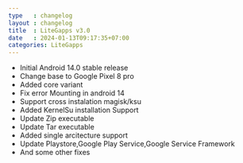 ```yaml
---
type   : changelog
layout : changelog
title  : LiteGapps v3.0
date   : 2024-01-13T09:17:35+07:00
categories: LiteGapps
---
```


- Initial Android 14.0 stable release
- Change base to Google Pixel 8 pro
- Added core variant
- Fix error Mounting in android 14
- Support cross instalation magisk/ksu
- Added KernelSu installation Support
- Update Zip executable
- Update Tar executable
- Added single arcitecture support
- Update Playstore,Google Play Service,Google Service Framework
- And some other fixes

